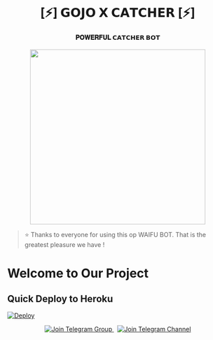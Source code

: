 <h1 align="center"><b>[⚡] 𝗚𝗢𝗝𝗢 𝗫 𝗖𝗔𝗧𝗖𝗛𝗘𝗥 [⚡]</b></h1>

<h4 align="center">𝐏𝐎𝐖𝐄𝐑𝐅𝐔𝐋 𝗖𝗔𝗧𝗖𝗛𝗘𝗥 𝗕𝗢𝗧</h4>

<p align="center"><a href="https://t.me/PyXen"><img src="https://files.catbox.moe/wzydml.jpg" width="400"></a></p>


> ⭐️ Thanks to everyone for using this op WAIFU BOT. That is the greatest pleasure we have !
# Welcome to Our Project

## Quick Deploy to Heroku

[![Deploy](https://www.herokucdn.com/deploy/button.svg)](https://dashboard.heroku.com/new?template=https://github.com/MrZyro/ZyroWaifu)

<p align="center">
  <a href="https://t.me/Zyroupdates">
    <img src="https://img.shields.io/badge/Join%20Group-Telegram-blue?logo=telegram" alt="Join Telegram Group">
  </a>
  &nbsp;
  <a href="https://t.me/ZyroBotCodes">
    <img src="https://img.shields.io/badge/Join%20Channel-Telegram-blue?logo=telegram" alt="Join Telegram Channel">
  </a>
</p>
